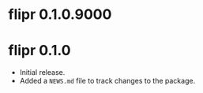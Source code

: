 # flipr 0.1.0.9000

# flipr 0.1.0

* Initial release.
* Added a `NEWS.md` file to track changes to the package.
